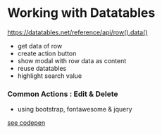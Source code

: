 # Working with Datatables

https://datatables.net/reference/api/row().data()

- get data of row
- create action button
- show modal with row data as content
- reuse datatables
- highlight search value


### Common Actions : Edit & Delete
- using bootstrap, fontawesome & jquery

[see codepen](codepen.io/wzulfikar/pen/oxdmBw)